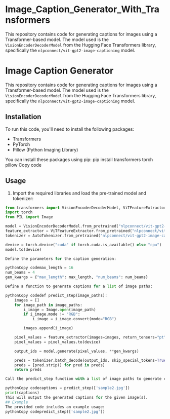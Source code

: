 # Image_Caption_Generator_With_Transformers
This repository contains code for generating captions for images using a Transformer-based model. The model used is the `VisionEncoderDecoderModel` from the Hugging Face Transformers library, specifically the `nlpconnect/vit-gpt2-image-captioning` model.
# Image Caption Generator

This repository contains code for generating captions for images using a Transformer-based model. The model used is the `VisionEncoderDecoderModel` from the Hugging Face Transformers library, specifically the `nlpconnect/vit-gpt2-image-captioning` model.

## Installation

To run this code, you'll need to install the following packages:

- Transformers
- PyTorch
- Pillow (Python Imaging Library)

You can install these packages using pip:
pip install transformers torch pillow
Copy code
## Usage

1. Import the required libraries and load the pre-trained model and tokenizer:

```python
from transformers import VisionEncoderDecoderModel, ViTFeatureExtractor, AutoTokenizer
import torch
from PIL import Image

model = VisionEncoderDecoderModel.from_pretrained("nlpconnect/vit-gpt2-image-captioning")
feature_extractor = ViTFeatureExtractor.from_pretrained("nlpconnect/vit-gpt2-image-captioning")
tokenizer = AutoTokenizer.from_pretrained("nlpconnect/vit-gpt2-image-captioning")

device = torch.device("cuda" if torch.cuda.is_available() else "cpu")
model.to(device)

Define the parameters for the caption generation:

pythonCopy codemax_length = 16
num_beams = 4
gen_kwargs = {"max_length": max_length, "num_beams": num_beams}

Define a function to generate captions for a list of image paths:

pythonCopy codedef predict_step(image_paths):
    images = []
    for image_path in image_paths:
        i_image = Image.open(image_path)
        if i_image.mode != "RGB":
            i_image = i_image.convert(mode="RGB")

        images.append(i_image)

    pixel_values = feature_extractor(images=images, return_tensors="pt").pixel_values
    pixel_values = pixel_values.to(device)

    output_ids = model.generate(pixel_values, **gen_kwargs)

    preds = tokenizer.batch_decode(output_ids, skip_special_tokens=True)
    preds = [pred.strip() for pred in preds]
    return preds

Call the predict_step function with a list of image paths to generate captions:

pythonCopy codecaptions = predict_step(['sample2.jpg'])
print(captions)
This will output the generated captions for the given image(s).
## Example
The provided code includes an example usage:
pythonCopy codepredict_step(['sample2.jpg'])
